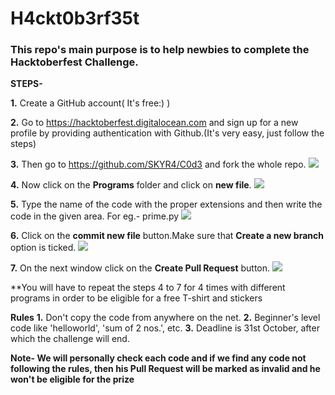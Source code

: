# H4ckt0b3rf35t

### This repo's main purpose is to help newbies to complete the Hacktoberfest Challenge.

**STEPS-**

  **1.** Create a GitHub account( It's free:) )

 **2.** Go to https://hacktoberfest.digitalocean.com and sign up for a new profile by providing authentication with Github.(It's   very     easy, just follow the steps)
 
 **3.** Then go to https://github.com/SKYR4/C0d3 and fork the whole repo.
        ![](https://i.ibb.co/R4p91T9/fork1.jpg)

  **4.** Now click on the **Programs** folder and click on **new file**.
        ![](https://i.ibb.co/PGymWWZ/1-0-2-Git-create-file.png)

  **5.** Type the name of the code with the proper extensions and then write the code in the given area. For eg.- prime.py
        ![](https://i.ibb.co/sm8k4FY/Capture.png)

  **6.** Click on the **commit new file** button.Make sure that **Create a new branch** option is ticked.
        ![](https://i.ibb.co/1RYZWbm/Capture.png)

  **7.** On the next window click on the **Create Pull Request** button.
        ![](https://i.ibb.co/VCLckB3/Capture.png)

**You will have to repeat the steps 4 to 7 for 4 times with different programs in order to be eligible for a free T-shirt and stickers

**Rules**
**1.** Don't copy the code from anywhere on the net.
**2.** Beginner's level code like 'helloworld', 'sum of 2 nos.', etc.
**3.** Deadline is 31st October, after which the challenge will end.

**Note- We will personally check each code and if we find any code not following the rules, then his Pull Request will be marked as invalid and he won't be eligible for the prize**

